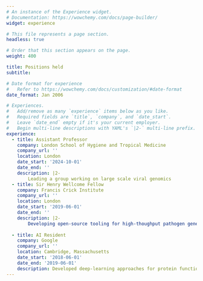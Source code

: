 ```yaml
---
# An instance of the Experience widget.
# Documentation: https://wowchemy.com/docs/page-builder/
widget: experience

# This file represents a page section.
headless: true

# Order that this section appears on the page.
weight: 400

title: Positions held
subtitle:

# Date format for experience
#   Refer to https://wowchemy.com/docs/customization/#date-format
date_format: Jan 2006

# Experiences.
#   Add/remove as many `experience` items below as you like.
#   Required fields are `title`, `company`, and `date_start`.
#   Leave `date_end` empty if it's your current employer.
#   Begin multi-line descriptions with YAML's `|2-` multi-line prefix.
experience:
  - title: Assistant Professor
    company: London School of Hygiene and Tropical Medicine
    company_url: ''
    location: London
    date_start: '2024-10-01'
    date_end: ''
    description: |2-
        Leading a group working on large scale viral genomics
  - title: Sir Henry Wellcome Fellow
    company: Francis Crick Institute
    company_url: ''
    location: London
    date_start: '2019-06-01'
    date_end: ''
    description: |2-
        Developing open-source tooling for high-thoughput pathogen genetics, including: PlasmoTron, CovInce, Chronumental and Taxonium.
        
  - title: AI Resident
    company: Google
    company_url: ''
    location: Cambridge, Massachusetts
    date_start: '2018-06-01'
    date_end: '2019-06-01'
    description: Developed deep-learning approaches for protein function prediction
---
```

